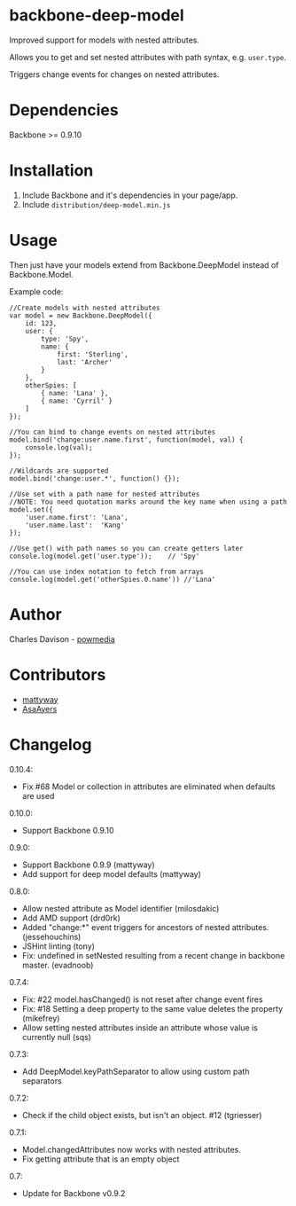 backbone-deep-model
===================

Improved support for models with nested attributes.

Allows you to get and set nested attributes with path syntax, e.g. `user.type`.

Triggers change events for changes on nested attributes.

Dependencies
============

Backbone >= 0.9.10

Installation
============

1. Include Backbone and it's dependencies in your page/app.
2. Include `distribution/deep-model.min.js`

Usage
=====

Then just have your models extend from Backbone.DeepModel instead of Backbone.Model.

Example code:

    //Create models with nested attributes
    var model = new Backbone.DeepModel({
        id: 123,
        user: {
            type: 'Spy',
            name: {
                first: 'Sterling',
                last: 'Archer'
            }
        },
        otherSpies: [
            { name: 'Lana' },
            { name: 'Cyrril' }
        ]
    });
    
    //You can bind to change events on nested attributes
    model.bind('change:user.name.first', function(model, val) {
        console.log(val);
    });

    //Wildcards are supported
    model.bind('change:user.*', function() {});
    
    //Use set with a path name for nested attributes
    //NOTE: You need quotation marks around the key name when using a path
    model.set({
        'user.name.first': 'Lana',
        'user.name.last':  'Kang'
    });
    
    //Use get() with path names so you can create getters later
    console.log(model.get('user.type'));    // 'Spy'

    //You can use index notation to fetch from arrays
    console.log(model.get('otherSpies.0.name')) //'Lana'

Author
======

Charles Davison - [powmedia](http://github.com/powmedia)


Contributors
============

- [mattyway](https://github.com/mattyway)
- [AsaAyers](https://github.com/AsaAyers)


Changelog
=========

0.10.4:
- Fix #68 Model or collection in attributes are eliminated when defaults are used

0.10.0:
- Support Backbone 0.9.10

0.9.0:
- Support Backbone 0.9.9 (mattyway)
- Add support for deep model defaults (mattyway)

0.8.0:
- Allow nested attribute as Model identifier (milosdakic)
- Add AMD support (drd0rk)
- Added "change:*" event triggers for ancestors of nested attributes. (jessehouchins)
- JSHint linting (tony)
- Fix: undefined in setNested resulting from a recent change in backbone master. (evadnoob)

0.7.4:
- Fix: #22 model.hasChanged() is not reset after change event fires
- Fix: #18 Setting a deep property to the same value deletes the property (mikefrey)
- Allow setting nested attributes inside an attribute whose value is currently null (sqs)

0.7.3:
- Add DeepModel.keyPathSeparator to allow using custom path separators

0.7.2:
- Check if the child object exists, but isn't an object. #12 (tgriesser)

0.7.1:
- Model.changedAttributes now works with nested attributes.
- Fix getting attribute that is an empty object

0.7:
- Update for Backbone v0.9.2
